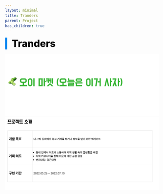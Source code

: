 ```yaml
---
layout: minimal
title: Tranders
parent: Project
has_children: true
---
```


<div style="font-size:32px; font-weight: 800; border-left: 7px solid #0687f0; padding-left:15px !important; color:#000000">Tranders</div>

![로고](/assets/images/Project/Tranders/img2.png)
![프로젝트_소개](/assets/images/Project/Tranders/img1.png)

 